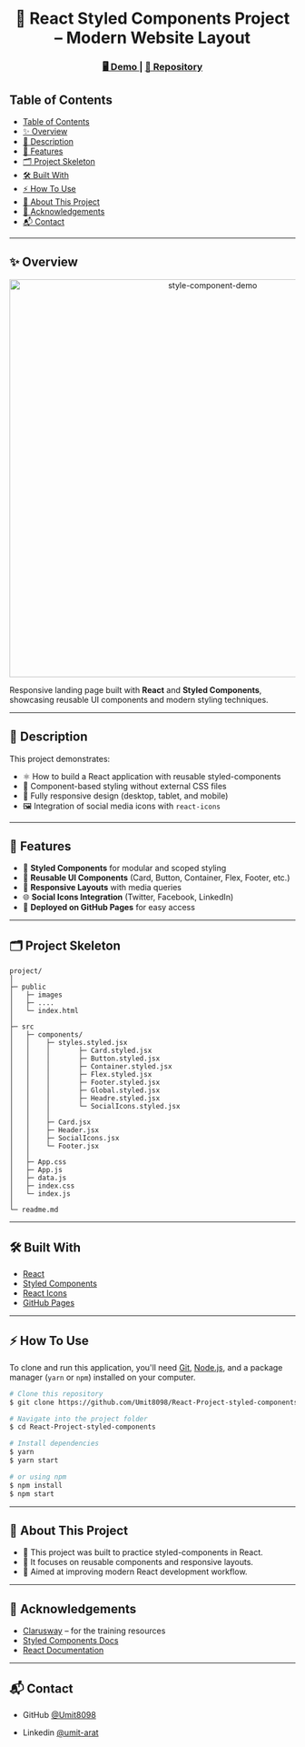 
<h1 align="center">📌 React Styled Components Project – Modern Website Layout </h1>

<div align="center">
  <h3>
    <a href="https://Umit8098.github.io/React-Project-styled-components">
      🖥️ Demo
    </a>
     | 
    <a href="https://github.com/Umit8098/React-Project-styled-components">
      📂 Repository
    </a>
  </h3>
</div>

## Table of Contents

- [Table of Contents](#table-of-contents)
- [✨ Overview](#-overview)
- [📖 Description](#-description)
- [🚀 Features](#-features)
- [🗂️ Project Skeleton](#️-project-skeleton)
- [🛠️ Built With](#️-built-with)
- [⚡ How To Use](#-how-to-use)
- [📌 About This Project](#-about-this-project)
- [🙏 Acknowledgements](#-acknowledgements)
- [📬 Contact](#-contact)

---

## ✨ Overview

<div align="center"> 
  <img src="./style-component.gif" alt="style-component-demo" width="700"/> 
</div>

Responsive landing page built with **React** and **Styled Components**, showcasing reusable UI components and modern styling techniques.

---

## 📖 Description

This project demonstrates:

- ⚛️ How to build a React application with reusable styled-components  
- 🎨 Component-based styling without external CSS files  
- 📱 Fully responsive design (desktop, tablet, and mobile)  
- 🖼️ Integration of social media icons with `react-icons`  

---

## 🚀 Features

- 🎨 **Styled Components** for modular and scoped styling  
- 🧩 **Reusable UI Components** (Card, Button, Container, Flex, Footer, etc.)  
- 📱 **Responsive Layouts** with media queries  
- 🌐 **Social Icons Integration** (Twitter, Facebook, LinkedIn)  
- 🚀 **Deployed on GitHub Pages** for easy access
---

## 🗂️ Project Skeleton

```
project/
│
├─ public
│   ├─ images
│   ├─ ....
│   └─ index.html
│
├─ src
│   ├─ components/
│   │    ├─ styles.styled.jsx
│   │    │       ├─ Card.styled.jsx
│   │    │       ├─ Button.styled.jsx
│   │    │       ├─ Container.styled.jsx
│   │    │       ├─ Flex.styled.jsx
│   │    │       ├─ Footer.styled.jsx
│   │    │       ├─ Global.styled.jsx
│   │    │       ├─ Headre.styled.jsx
│   │    │       └─ SocialIcons.styled.jsx
│   │    │
│   │    ├─ Card.jsx
│   │    ├─ Header.jsx
│   │    ├─ SocialIcons.jsx
│   │    └─ Footer.jsx
│   │
│   ├─ App.css
│   ├─ App.js
│   ├─ data.js
│   ├─ index.css
│   └─ index.js
│
└─ readme.md
```

---

## 🛠️ Built With

- [React](https://react.dev/)  
- [Styled Components](https://styled-components.com/)  
- [React Icons](https://react-icons.github.io/react-icons/)  
- [GitHub Pages](https://pages.github.com/)  

---

## ⚡ How To Use

To clone and run this application, you'll need [Git](https://git-scm.com/), [Node.js](https://nodejs.org/), and a package manager (`yarn` or `npm`) installed on your computer.

```bash
# Clone this repository
$ git clone https://github.com/Umit8098/React-Project-styled-components.git

# Navigate into the project folder
$ cd React-Project-styled-components

# Install dependencies
$ yarn  
$ yarn start

# or using npm
$ npm install
$ npm start
```

---

## 📌 About This Project

- 🎯 This project was built to practice styled-components in React.
- 🧩 It focuses on reusable components and responsive layouts.
- 🚀 Aimed at improving modern React development workflow.

---

## 🙏 Acknowledgements

- [Clarusway](https://clarusway.com/) – for the training resources
- [Styled Components Docs](https://styled-components.com/docs/basics#motivation)
- [React Documentation](https://react.dev/)

---

## 📬 Contact

<!-- - Website [your-website.com](https://{your-web-site-link}) -->
- GitHub [@Umit8098](https://github.com/Umit8098)

- Linkedin [@umit-arat](https://linkedin.com/in/umit-arat/)
<!-- - Twitter [@your-twitter](https://{twitter.com/your-username}) -->
